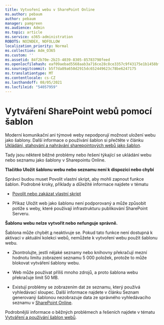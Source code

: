 ```yaml
---
title: Vytvoření webu v SharePoint Online
ms.author: pebaum
author: pebaum
manager: pamgreen
ms.audience: Admin
ms.topic: article
ms.service: o365-administration
ROBOTS: NOINDEX, NOFOLLOW
localization_priority: Normal
ms.collection: Adm_O365
ms.custom: ''
ms.assetid: 84f2b70e-2b23-4039-8305-85783798feed
ms.openlocfilehash: eaf09aebad5568aab3a716ce28c8ce3357c9f43175e1b1458bfcd43fd95a71fa
ms.sourcegitcommit: b5f7da89a650d2915dc652449623c78be6247175
ms.translationtype: MT
ms.contentlocale: cs-CZ
ms.lasthandoff: 08/05/2021
ms.locfileid: "54057959"
---
```

# <a name="create-sharepoint-sites-using-templates"></a>Vytváření SharePoint webů pomocí šablon

Moderní komunikační ani týmové weby nepodporují možnost uložení webu jako šablony. Další informace o používání šablon si přečtěte v článku [Ukládání, stahování a nahrávání sharepointových webů jako šablon](https://docs.microsoft.com/sharepoint/dev/general-development/save-download-and-upload-a-sharepoint-site-as-a-template).

Tady jsou některé běžné problémy nebo řešení týkající se ukládání webu nebo seznamu jako šablony v Sharepointu Online. 

**Tlačítko Uložit šablonu webu nebo seznamu není k dispozici nebo chybí**

Správci budou muset Povolit vlastní skript, aby mohli zapnout funkce šablon. Podrobné kroky, příklady a důležité informace najdete v tématu 

- [Povolit nebo zakázat vlastní skript](https://docs.microsoft.com/sharepoint/allow-or-prevent-custom-script)

- Příkaz Uložit web jako šablonu není podporovaný a může způsobit potíže s weby, které používají infrastrukturu publikování SharePoint Serveru.

**Šablonu webu nelze vytvořit nebo nefunguje správně.**

Šablona může chybět [a](https://social.technet.microsoft.com/wiki/contents/articles/14423.sharepoint-2013-existing-features-guid.aspx) neaktivuje se. Pokud tato funkce není dostupná k aktivaci v aktuální kolekci webů, nemůžete k vytvoření webu použít šablonu webu.

- Zkontrolujte, jestli nějaké seznamy nebo [](https://support.office.com/article/Manage-large-lists-and-libraries-in-SharePoint-B8588DAE-9387-48C2-9248-C24122F07C59) knihovny překračují mezní hodnotu limitu zobrazení seznamu 5 000 položek, protože to může blokovat vytváření šablony webu.

- Web může používat příliš mnoho zdrojů, a proto šablona webu překračuje limit 50 MB.


- Existují problémy se zobrazením dat ze seznamu, který používá vyhledávací sloupec. Další informace najdete v článku Seznam generovaný šablonou nezobrazuje data ze správného vyhledávacího seznamu v [SharePoint Online](https://docs.microsoft.com/sharepoint/support/lists-and-libraries/template-generated-list-incorrect-data).

Podrobnější informace o běžných problémech a řešeních najdete v tématu [Vytváření a používání šablon webů](https://support.office.com/article/Create-and-use-site-templates-60371B0F-00E0-4C49-A844-34759EBDD989).



